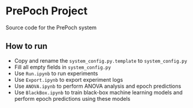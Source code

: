 # PrePoch Project
Source code for the PrePoch system

## How to run
* Copy and rename the ```system_config.py.template``` to ```system_config.py```
* Fill all empty fields in ```system_config.py```
* Use ```Run.ipynb``` to run experiments
* Use ```Export.ipynb``` to export experiment logs
* Use ```ANOVA.ipynb``` to perform ANOVA analysis and epoch predictions
* Use ```BlackBox.ipynb``` to train black-box machine learning models and perform epoch predictions using these models
